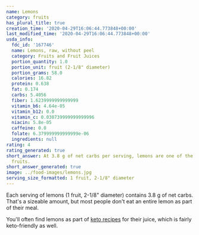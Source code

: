 ```yaml
---
name: Lemons
category: fruits
has_plural_title: true
creation_time: '2020-04-29T16:06:44.773848+00:00'
last_modified_time: '2020-04-29T16:06:44.773848+00:00'
usda_info:
  fdc_id: '167746'
  name: Lemons, raw, without peel
  category: Fruits and Fruit Juices
  portion_quantity: 1.0
  portion_unit: fruit (2-1/8" diameter)
  portion_grams: 58.0
  calories: 16.82
  protein: 0.638
  fat: 0.174
  carbs: 5.4056
  fiber: 1.6239999999999999
  vitamin_b6: 4.64e-05
  vitamin_b12: 0.0
  vitamin_c: 0.030739999999999996
  niacin: 5.8e-05
  caffeine: 0.0
  folate: 6.379999999999999e-06
  ingredients: null
rating: 4
rating_generated: true
short_answer: At 3.8 g of net carbs per serving, lemons are one of the few keto-compatible
  fruits.
short_answer_generated: true
image: ../food-images/lemons.jpg
serving_size_formatted: 1 fruit, 2-1/8" diameter
---
```

Each serving of lemons (1 fruit, 2-1/8" diameter) contains 3.8 g of net carbs. That's a sizeable amount, but most people don't eat an entire lemon as part of their meal.

You'll often find lemons as part of [keto recipes](https://recipe-search.isitketo.org/?q=lemon) for their juice, which is fairly keto-friendly as well.
